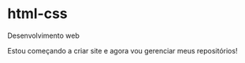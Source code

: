 # html-css
 Desenvolvimento web

Estou começando a criar site e agora vou gerenciar meus repositórios!